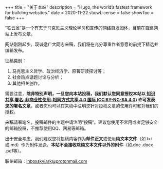 +++
title = "关于本站"
description = "Hugo, the world’s fastest framework for building websites."
date = 2020-11-22
showLicense = false
showToc = false
+++

“铁云雀”是一个有志于马克思主义理论学习和宣传的网络自发团体，目前在自建网站上发布文章。

网站刚刚起步，现诚邀广大同志来稿，我们将在充分尊重作者意愿的前提下精选并编辑发布。

征稿类别：
1. 马克思主义哲学、政治经济学、原著研读探讨等；
2. 社会热点话题讨论与分析；
3. 其他相关创作。

需要注意，**除非特别声明，一旦您向本站投稿，我们默认您同意授权本站以 [知识共享 署名-非商业性使用-相同方式共享 4.0 国际 (CC BY-NC-SA 4.0)](https://creativecommons.org/licenses/by-nc-sa/4.0/) 许可发表您的署名文章**。或者您也可以在来稿中注明您针对投稿文章的使用许可和对我们的授权。

来稿请署笔名，投稿邮件的主题中请注明“投稿”。建议您使用不常用或者足够安全的邮箱投稿，不推荐使用QQ、网易等邮箱。

出于安全考虑，我们建议您将投稿内容作为**邮件正文**或使用**纯文本文件**（如.txt或.md）作为附件发送，**本站不会接收除纯文本文件以外的附件**（如.doc .docx .pdf等）。

联络邮箱：[inboxskylark@protonmail.com](mailto:inboxskylark@protonmail.com)
